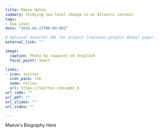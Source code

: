 ```yaml
---
title: Maeve Upton
summary: Studying sea-level change in an Atlantic context
tags:
- Sea Level
date: "2016-04-27T00:00:00Z"

# Optional external URL for project (replaces project detail page).
external_link: ""

image:
  caption: Photo by rawpixel on Unsplash
  focal_point: Smart

links:
- icon: twitter
  icon_pack: fab
  name: Follow
  url: https://twitter.com/upmc_6
url_code: ""
url_pdf: ""
url_slides: ""
url_video: ""

---
```


Maeve's Biography Here
